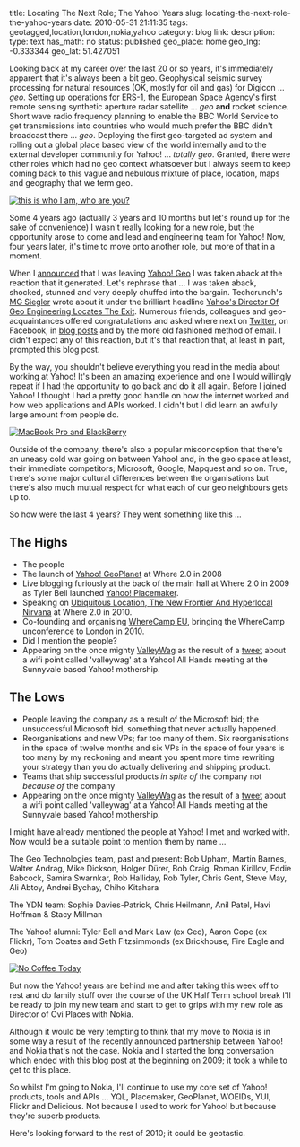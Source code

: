 title: Locating The Next Role; The Yahoo! Years
slug: locating-the-next-role-the-yahoo-years
date: 2010-05-31 21:11:35
tags: geotagged,location,london,nokia,yahoo
category: blog
link: 
description: 
type: text
has_math: no
status: published
geo_place: home
geo_lng: -0.333344
geo_lat: 51.427051

Looking back at my career over the last 20 or so years, it's immediately apparent that it's always been a bit geo. Geophysical seismic survey processing for natural resources (OK, mostly for oil and gas) for Digicon ... *geo*. Setting up operations for ERS-1, the European Space Agency's first remote sensing synthetic aperture radar satellite ... *geo* **and** rocket science. Short wave radio frequency planning to enable the BBC World Service to get transmissions into countries who would much prefer the BBC didn't broadcast there ... *geo*. Deploying the first geo-targeted ad system and rolling out a global place based view of the world internally and to the external developer community for Yahoo! ... *totally geo*. Granted, there were other roles which had no geo context whatsoever but I always seem to keep coming back to this vague and nebulous mixture of place, location, maps and geography that we term geo.

[![this is who I am, who are you?](https://farm5.static.flickr.com/4016/4648988095_686f3dd38d_d.jpg)](https://www.flickr.com/photos/vicchi/4648988095/ "this is who I am, who are you?")

Some 4 years ago (actually 3 years and 10 months but let's round up for the sake of convenience) I wasn't really looking for a new role, but the opportunity arose to come and lead and engineering team for Yahoo! Now, four years later, it's time to move onto another role, but more of that in a moment.

<!-- TEASER_END -->

When I [announced](https://twitter.com/vicchi/status/13726889898 "https://twitter.com/vicchi/status/13726889898") that I was leaving [Yahoo! Geo](https://developer.yahoo.com/geo/ "https://developer.yahoo.com/geo/") I was taken aback at the reaction that it generated. Let's rephrase that ... I was taken aback, shocked, stunned and very deeply chuffed into the bargain. Techcrunch's [MG Siegler](https://twitter.com/parislemon "https://twitter.com/parislemon") wrote about it under the brilliant headline [Yahoo's Director Of Geo Engineering Locates The Exit](https://techcrunch.com/2010/05/10/yahoo-geo-lead-out/ "https://techcrunch.com/2010/05/10/yahoo-geo-lead-out/"). Numerous friends, colleagues and geo-acquaintances offered congratulations and asked where next on [Twitter](https://twitter.com/vtri/status/14931719464 "https://twitter.com/vtri/status/14931719464"), on Facebook, in [blog posts](https://eurotechnews.blogspot.com/2010/05/yahoo-and-nokia-in-bed-together.html "https://eurotechnews.blogspot.com/2010/05/yahoo-and-nokia-in-bed-together.html") and by the more old fashioned method of email. I didn't expect any of this reaction, but it's that reaction that, at least in part, prompted this blog post.

By the way, you shouldn't believe everything you read in the media about working at Yahoo! It's been an amazing experience and one I would willingly repeat if I had the opportunity to go back and do it all again. Before I joined Yahoo! I thought I had a pretty good handle on how the internet worked and how web applications and APIs worked. I didn't but I did learn an awfully large amount from people do.

[![MacBook Pro and BlackBerry](https://farm5.static.flickr.com/4066/4649607502_95d100c2fd_d.jpg)](https://www.flickr.com/photos/vicchi/4649607502/ "MacBook Pro and BlackBerry")

Outside of the company, there's also a popular misconception that there's an uneasy cold war going on between Yahoo! and, in the geo space at least, their immediate competitors; Microsoft, Google, Mapquest and so on. True, there's some major cultural differences between the organisations but there's also much mutual respect for what each of our geo neighbours gets up to.

So how were the last 4 years? They went something like this ...


The Highs
---------


* The people
* The launch of [Yahoo! GeoPlanet](https://developer.yahoo.com/geo/geoplanet/ "https://developer.yahoo.com/geo/geoplanet/") at Where 2.0 in 2008
* Live blogging furiously at the back of the main hall at Where 2.0 in 2009 as Tyler Bell launched [Yahoo! Placemaker](https://developer.yahoo.com/geo/placemaker/ "https://developer.yahoo.com/geo/placemaker/").
* Speaking on [Ubiquitous Location, The New Frontier And Hyperlocal Nirvana](https://en.oreilly.com/where2010/public/schedule/speaker/24907 "https://en.oreilly.com/where2010/public/schedule/speaker/24907") at Where 2.0 in 2010.
* Co-founding and organising [WhereCamp EU](https://wherecamp.eu/ "https://wherecamp.eu/"), bringing the WhereCamp unconference to London in 2010.
* Did I mention the people?
* Appearing on the once mighty [ValleyWag](https://valleywag.gawker.com/5067431/valleywag-on-the-airwaves-at-yahoo-all+hands "https://valleywag.gawker.com/5067431/valleywag-on-the-airwaves-at-yahoo-all+hands") as the result of a [tweet](https://twitter.com/vicchi/statuses/971162925 "https://twitter.com/vicchi/statuses/971162925") about a wifi point called 'valleywag' at a Yahoo! All Hands meeting at the Sunnyvale based Yahoo! mothership.


The Lows
--------


* People leaving the company as a result of the Microsoft bid; the unsuccessful Microsoft bid, something that never actually happened.
* Reorganisations and new VPs; far too many of them. Six reorganisations in the space of twelve months and six VPs in the space of four years is too many by my reckoning and meant you spent more time rewriting your strategy than you do actually delivering and shipping product.
* Teams that ship successful products *in spite of* the company not *because of* the company
* Appearing on the once mighty [ValleyWag](https://valleywag.gawker.com/5067431/valleywag-on-the-airwaves-at-yahoo-all+hands "https://valleywag.gawker.com/5067431/valleywag-on-the-airwaves-at-yahoo-all+hands") as the result of a [tweet](https://twitter.com/vicchi/statuses/971162925 "https://twitter.com/vicchi/statuses/971162925") about a wifi point called 'valleywag' at a Yahoo! All Hands meeting at the Sunnyvale based Yahoo! mothership.


I might have already mentioned the people at Yahoo! I met and worked with. Now would be a suitable point to mention them by name ...

The Geo Technologies team, past and present: Bob Upham, Martin Barnes, Walter Andrag, Mike Dickson, Holger Dürer, Bob Craig, Roman Kirillov, Eddie Babcock, Samira Swarnkar, Rob Halliday, Rob Tyler, Chris Gent, Steve May, Ali Abtoy, Andrei Bychay, Chiho Kitahara

The YDN team: Sophie Davies-Patrick, Chris Heilmann, Anil Patel, Havi Hoffman & Stacy Millman

The Yahoo! alumni: Tyler Bell and Mark Law (ex Geo), Aaron Cope (ex Flickr), Tom Coates and Seth Fitzsimmonds (ex Brickhouse, Fire Eagle and Geo)

[![No Coffee Today](https://farm5.static.flickr.com/4043/4649608472_906cc82ce8_d.jpg)](https://www.flickr.com/photos/vicchi/4649608472/ "No Coffee Today")

But now the Yahoo! years are behind me and after taking this week off to rest and do family stuff over the course of the UK Half Term school break I'll be ready to join my new team and start to get to grips with my new role as Director of Ovi Places with Nokia.

Although it would be very tempting to think that my move to Nokia is in some way a result of the recently announced partnership between Yahoo! and Nokia that's not the case. Nokia and I started the long conversation which ended with this blog post at the beginning on 2009; it took a while to get to this place.

So whilst I'm going to Nokia, I'll continue to use my core set of Yahoo! products, tools and APIs ... YQL, Placemaker, GeoPlanet, WOEIDs, YUI, Flickr and Delicious. Not because I used to work for Yahoo! but because they're superb products.

Here's looking forward to the rest of 2010; it could be geotastic.


